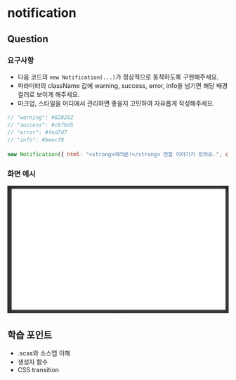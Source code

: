 # notification

## Question

### 요구사항

- 다음 코드의 `new Notification(...)`가 정상적으로 동작하도록 구현해주세요.
- 파라미터의 className 값에 warning, success, error, info을 넘기면 해당 배경컬러로 보이게 해주세요.
- 마크업, 스타일을 어디에서 관리하면 좋을지 고민하여 자유롭게 작성해주세요.

```jsx
// "warning": #828282
// "success": #c6f6d5
// "error": #fed7d7
// "info": #beecf8

new Notification({ html: "<strong>여러분!</strong> 전할 이야기가 있어요.", className: "success" });
```

### 화면 예시

![](./example.gif)

## 학습 포인트

- .scss와 소스맵 이해
- 생성자 함수
- CSS transition
